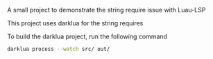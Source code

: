 A small project to demonstrate the string require issue with Luau-LSP

This project uses darklua for the string requires

To build the darklua project, run the following command

```bash
darklua process --watch src/ out/
```

